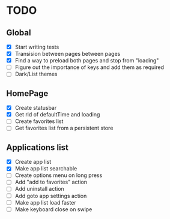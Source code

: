 # TODO

## Global
  - [X] Start writing tests
  - [X] Transision between pages between pages
  - [X] Find a way to preload both pages and stop from "loading"
  - [ ] Figure out the importance of keys and add them as required
  - [ ] Dark/List themes

## HomePage
  - [X] Create statusbar
  - [X] Get rid of defaultTime and loading
  - [ ] Create favorites list
  - [ ] Get favorites list from a persistent store

## Applications list
  - [X] Create app list
  - [X] Make app list searchable
  - [ ] Create options menu on long press
  - [ ] Add "add to favorites" action
  - [ ] Add uninstall action
  - [ ] Add goto app settings action
  - [ ] Make app list load faster
  - [ ] Make keyboard close on swipe
